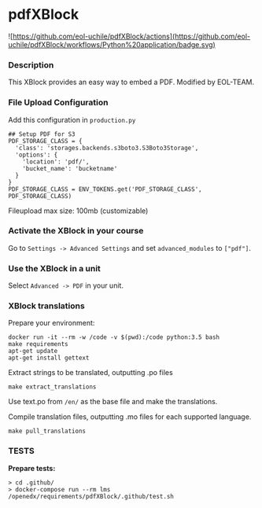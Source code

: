 pdfXBlock
=========

![https://github.com/eol-uchile/pdfXBlock/actions](https://github.com/eol-uchile/pdfXBlock/workflows/Python%20application/badge.svg)

### Description ###

This XBlock provides an easy way to embed a PDF. Modified by EOL-TEAM.

### File Upload Configuration

Add this configuration in `production.py`

```
## Setup PDF for S3
PDF_STORAGE_CLASS = {
  'class': 'storages.backends.s3boto3.S3Boto3Storage',
  'options': {
    'location': 'pdf/',
    'bucket_name': 'bucketname'
  }
}
PDF_STORAGE_CLASS = ENV_TOKENS.get('PDF_STORAGE_CLASS', PDF_STORAGE_CLASS)
```

Fileupload max size: 100mb (customizable)

### Activate the XBlock in your course ###
Go to `Settings -> Advanced Settings` and set `advanced_modules` to `["pdf"]`.

### Use the XBlock in a unit ###
Select `Advanced -> PDF` in your unit.


### XBlock translations ###
Prepare your environment:

```
docker run -it --rm -w /code -v $(pwd):/code python:3.5 bash
make requirements
apt-get update
apt-get install gettext
```

Extract strings to be translated, outputting .po files
```
make extract_translations
```

Use text.po from `/en/` as the base file and make the translations.

Compile translation files, outputting .mo files for each supported language.
```
make pull_translations
```

### TESTS
**Prepare tests:**

    > cd .github/
    > docker-compose run --rm lms /openedx/requirements/pdfXBlock/.github/test.sh